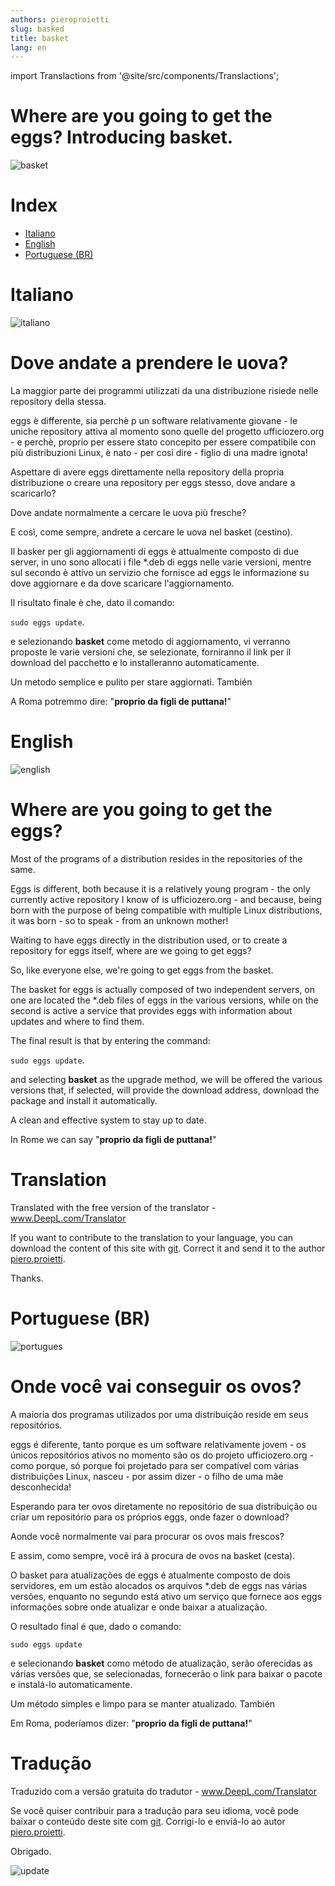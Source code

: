 ```yaml
---
authors: pieroproietti
slug: basked
title: basket
lang: en
---
```

import Translactions from '@site/src/components/Translactions';

<Translactions />

# Where are you going to get the eggs? Introducing basket.

![basket](/images/basket.jpg)

# Index
* [Italiano](#Italiano)
* [English](#English)
* [Portuguese (BR)](#Portuguese-BR)

# Italiano
![italiano](/images/flags/italian.webp)

# Dove andate a prendere le uova?

La maggior parte dei programmi utilizzati da una distribuzione risiede nelle repository della stessa.

eggs è differente, sia perchè p un software relativamente giovane - le uniche repository attiva al momento sono quelle del progetto ufficiozero.org - e perchè, proprio per essere stato concepito per essere compatibile con più distribuzioni Linux, è nato - per così dire - figlio di una madre ignota!

Aspettare di avere eggs direttamente nella repository della propria distribuzione o creare una repository per eggs stesso, dove andare a scaricarlo? 

Dove andate normalmente a cercare le uova più fresche?

E così, come sempre, andrete a cercare le uova nel basket (cestino).

Il basker per gli aggiornamenti di eggs è attualmente composto di due server, in uno sono allocati i file *.deb di eggs nelle varie versioni, mentre sul secondo è attivo un servizio che fornisce ad eggs le informazione su dove aggiornare e da dove scaricare l'aggiornamento.

Il risultato finale è che, dato il comando: 

```sudo eggs update```.

e selezionando **basket** come metodo di aggiornamento, vi verranno proposte le varie versioni che, se selezionate, forniranno il link per il download del pacchetto e lo installeranno automaticamente.

Un metodo semplice e pulito per stare aggiornati. También

A Roma potremmo dire: "__proprio da figli de puttana!__"

# English
![english](/images/flags/english.png)

# Where are you going to get the eggs?

Most of the programs of a distribution resides in the repositories of the same.

Eggs is different, both because it is a relatively young program - the only currently active repository I know of is ufficiozero.org - and because, being born with the purpose of being compatible with multiple Linux distributions, it was born - so to speak - from an unknown mother!

Waiting to have eggs directly in the distribution used, or to create a repository for eggs itself, where are we going to get eggs?

So, like everyone else, we're going to get eggs from the basket.

The basket for eggs is actually composed of two independent servers, on one are located the *.deb files of eggs in the various versions, while on the second is active a service that provides eggs with information about updates and where to find them.

The final result is that by entering the command:

```sudo eggs update```.

and selecting **basket** as the upgrade method, we will be offered the various versions that, if selected, will provide the download address, download the package and install it automatically.

A clean and effective system to stay up to date. 

In Rome we can say "__proprio da figli de puttana!__"

# Translation
Translated with the free version of the translator - www.DeepL.com/Translator 

If you want to contribute to the translation to your language, you can download the content of this site with [git](https://github.com/pieroproietti/penguins-blog). Correct it and send it to the author [piero.proietti](mailto://piero.proietti@gmail.com).

Thanks.



# Portuguese (BR)

![portugues](/images/flags/portugues.png)

# Onde você vai conseguir os ovos?

A maioria dos programas utilizados por uma distribuição reside em seus repositórios.

eggs é diferente, tanto porque es um software relativamente jovem - os únicos repositórios ativos no momento são os do projeto ufficiozero.org - como porque, só porque foi projetado para ser compatível com várias distribuições Linux, nasceu - por assim dizer - o filho de uma mãe desconhecida!

Esperando para ter ovos diretamente no repositório de sua distribuição ou criar um repositório para os próprios eggs, onde fazer o download? 

Aonde você normalmente vai para procurar os ovos mais frescos?

E assim, como sempre, você irá à procura de ovos na basket (cesta).

O basket para atualizações de eggs é atualmente composto de dois servidores, em um estão alocados os arquivos *.deb de eggs nas várias versões, enquanto no segundo está ativo um serviço que fornece aos eggs informações sobre onde atualizar e onde baixar a atualização.

O resultado final é que, dado o comando: 

```sudo eggs update```

e selecionando **basket** como método de atualização, serão oferecidas as várias versões que, se selecionadas, fornecerão o link para baixar o pacote e instalá-lo automaticamente.

Um método simples e limpo para se manter atualizado. También

Em Roma, poderíamos dizer: "__proprio da figli de puttana!__"

# Tradução
Traduzido com a versão gratuita do tradutor - www.DeepL.com/Translator 

Se você quiser contribuir para a tradução para seu idioma, você pode baixar o conteúdo deste site com [git](https://github.com/pieroproietti/penguins-blog). Corrigi-lo e enviá-lo ao autor [piero.proietti](mailto://piero.proietti@gmail.com).

Obrigado.


![update](https://github.com/pieroproietti/penguins-eggs/raw/master/documents/terminal-lessons/eggs_update.gif)
